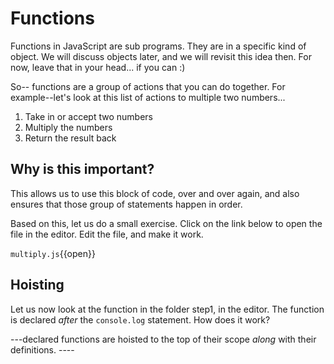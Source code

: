 # Functions 

Functions in JavaScript are sub programs. They are in a specific kind of object. We will discuss objects later,  and we will revisit this idea then. For now, leave that in your head... if you can :)

So-- functions are a group of actions that you can do together. 
For example--let's look at this list of actions to multiple two numbers...
1.  Take in or accept two numbers
2.  Multiply the numbers
3. Return the result back

## Why is this important?

This allows us to use this block of code, over and over again, and also ensures that those group of statements happen in order. 

Based on this, let us do a small exercise. Click on the link below to open the file in the editor.  Edit the file, and make it work. 

`multiply.js`{{open}}

## Hoisting

Let us now look at the function in the folder step1, in the editor. The function is declared *after* the `console.log` statement. How does it work?

---declared functions are hoisted to the top of their scope *along* with their definitions. ----

